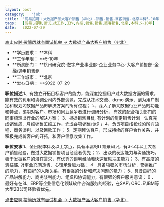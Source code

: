 ```yaml
---
layout:	post
category:	"job"
title:	"网易招聘：大数据产品大客户销售（华北）-销售-销售-直客销售-北京本科5-10年"
tags:	[网易,招聘,面试,找工作,工作,内推,销售,销售,直客销售,北京,本科,5-10年]
date:	2022-07-29
---
```


[点击应聘 投简历就有面试机会 -> 大数据产品大客户销售（华北）](http://mobile.bole.netease.com/bole/boleDetail?id=22979&employeeId=346f03c3cda5f04c&key=all)



- **学历要求： **本科
- **工作年限： **5-10年
- **所属部门： **杭州研究院-数字产业事业部-企业业务中心-大客户销售部-金融/通用销售组
- **工作城市： **北京
- **发布日期： **2022-07-29



**职位描述**
1、有独立开拓目标客户的能力，能深度挖掘用户对大数据方面的需求，能有效的利用和协调公司内外部资源，完成从技术交流、demo 演示、到为用户制定和规划大数据产品的解决方案的所有过程；
2、深入了解大数据行业产品的功能和特点，定期对客户、市场和同业竞争者进行调研分析， 有效的配合相关部门的同事梳理出行业的解决方案；
3、根据销售目标, 有计划的制定销售计划，认真完成销售周、月报销售汇报工作，完成各项销售指标；
4、负责项目招投标的所有流程、商务谈判、以及回款工作；
5、定期拜访客户，形成持续的客户合作关系，并积极完成新客户的开拓，和客户信息收集工作。



**职位要求**
1、全日制本科及以上学历，具有丰富的IT背景知识，有3-5年以上大客户销售经验，做过大数据销售项目经验者优先；
2、出众的表达能力与沟通技巧，善于发掘客户的潜在需求，有优秀的谈判经验和快速反映决策能力；
3、有高度的责任感, 对事业充满热情，心理承受能力强；
4、具备较强的市场分析、营销推广的能力， 有良好的人际关系，有很强的分析和解决问题的能力；
5、具备良好的产品讲解能力、商务谈判能力、组织和协调能力，有很强的客户服务意识；
6 、最好有在BI、ERP等企业信息化领域软件咨询服务的经验，在SAP\ ORCLE\IBM等大型2B公司经验者优先。



[点击应聘 投简历就有面试机会 -> 大数据产品大客户销售（华北）](http://mobile.bole.netease.com/bole/boleDetail?id=22979&employeeId=346f03c3cda5f04c&key=all)